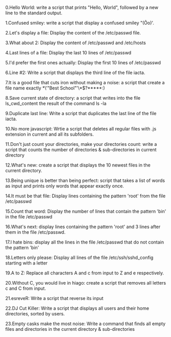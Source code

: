 0.Hello World: write a script that prints "Hello, World", followed by a new line to the standard output.

1.Confused smiley: write a script that display a confused smiley "(Ôo)'.

2.Let's display a file: Display the content of the /etc/passwd file.

3.What about 2: Display the content of /etc/passwd and /etc/hosts

4.Last lines of a file: Display the last 10 lines of /etc/passwd

5.I'd prefer the first ones actually: Display the first 10 lines of /etc/passwd

6.Line #2: Write a script that displays the third line of the file iacta.

7.It is a good file that cuts iron without making a noise: a script that create a file name exactly \*\\'"Best School"\'\\*$\?\*\*\*\*\*:)

8.Save current state of directory: a script that writes into the file ls_cwd_content the result of the command ls -la

9.Duplicate last line: Write a script that duplicates the last line of the file iacta.

10.No more javascript: Wrtie a script that deletes all regular files with .js extension in current and all its subfolders.

11.Don't just count your directories, make your directories count: write a script that counts the number of directories & sub-directories in current directory

12.What's new: create a script that displays the 10 newest files in the current directory.

13.Being unique is better than being perfect: script that takes a list of words as input and prints only words that appear exactly once.

14.It must be that file: Display lines containing the pattern 'root' from the file /etc/passwd

15.Count that word: Display the number of lines that contain the pattern 'bin' in the file /etc/passwd

16.What's next: display lines containing the pattern 'root' and 3 lines after them in the file /etc/passwd.

17.I hate bins: display all the lines in the file /etc/passwd that do not contain the pattern 'bin'

18.Letters only please: Display all lines of the file /etc/ssh/sshd_config starting with a letter

19.A to Z: Replace all characters A and c from input to Z and e respectively.

20.Without C, you would live in hiago: create a script that removes all letters c and C from input.

21.esreveR: Write a script that reverse its input

22.DJ Cut Killer: Write a script that displays all users and their home directories, sorted by users.

23.Empty casks make the most noise: Write a command that finds all empty files and directories in the current directory & sub-directories   
